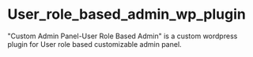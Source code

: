 # User_role_based_admin_wp_plugin
"Custom Admin Panel-User Role Based Admin" is a custom wordpress plugin for User role based customizable admin panel.
